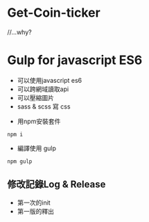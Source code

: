 # Get-Coin-ticker
//...why?

# Gulp for javascript ES6
- 可以使用javascript es6
- 可以跨網域讀取api
- 可以壓縮圖片
- sass & scss 寫 css

* 用npm安裝套件
```
npm i
```

* 編譯使用 gulp
```
npm gulp
```

## 修改記錄Log & Release
- 第一次的init
- 第一版的釋出